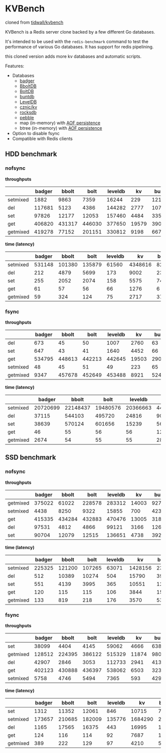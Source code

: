 # KVBench

cloned from [tidwall/kvbench](https://github.com/tidwall/kvbench)

KVBench is a Redis server clone backed by a few different Go databases. 

It's intended to be used with the `redis-benchmark` command to test the performance of various Go databases.
It has support for redis pipelining.

this cloned version adds more kv databases and automatic scripts.

Features:

- Databases
  - [badger](https://github.com/dgraph-io/badger)
  - [BboltDB](https://github.com/etcd-io/bbolt)
  - [BoltDB](https://github.com/boltdb/bolt)
  - [buntdb](https://github.com/tidwall/buntdb)
  - [LevelDB](https://github.com/syndtr/goleveldb)
  - [cznic/kv](https://github.com/cznic/kv)
  - [rocksdb](https://github.com/tecbot/gorocksdb)
  - [pebble](https://github.com/petermattis/pebble)
  - map (in-memory) with [AOF persistence](https://redis.io/topics/persistence)
  - btree (in-memory) with [AOF persistence](https://redis.io/topics/persistence)
- Option to disable fsync
- Compatible with Redis clients


## HDD benchmark

### nofsync

**throughputs**

| |badger|bbolt|bolt|leveldb|kv|buntdb|pebble|rocksdb|btree|btree/memory|map|map/memory|
|--|--|--|--|--|--|--|--|--|--|--|--|--|
|setmixed|1882|9863|7359|16244|229|1214|82808|83434|15660|18139|14586|15382|
|del|117681|5123|4386|144282|2777|107786|697507|681730|541060|715948|799636|1804057|
|set|97826|12177|12053|157460|4484|33597|235619|240147|178144|466905|244180|851762|
|get|406820|431317|446030|377650|19579|3906593|2183403|2096807|5386219|4712750|7254585|6564505|
|getmixed|419278|77152|201151|330812|9198|66713|1841265|1824536|1164785|1353110|2132537|2208846|

**time (latency)**

| |badger|bbolt|bolt|leveldb|kv|buntdb|pebble|rocksdb|btree|btree/memory|map|map/memory|
|--|--|--|--|--|--|--|--|--|--|--|--|--|
|setmixed|531148|101380|135879|61560|4348616|823683|12076|11985|63853|55128|68556|65008|
|del|212|4879|5699|173|9002|231|35|36|46|34|31|13|
|set|255|2052|2074|158|5575|744|106|104|140|53|102|29|
|get|61|57|56|66|1276|6|11|11|4|5|3|3|
|getmixed|59|324|124|75|2717|374|13|13|21|18|11|11|

### fsync

**throughputs**

| |badger|bbolt|bolt|leveldb|kv|buntdb|pebble|rocksdb|btree|btree/memory|map|map/memory|
|--|--|--|--|--|--|--|--|--|--|--|--|--|
|del|673|45|50|1007|2760|63|1421|1416|67|663769|67|1146117|
|set|647|43|41|1640|4452|66|1340|1411|68|533205|67|906938|
|get|534795|448613|442213|442645|19503|2906408|4024975|4139906|5477789|5101780|7054785|7195796|
|setmixed|48|45|51|49|223|65|64|64|67|18863|67|16869|
|getmixed|9347|457678|452649|453488|8921|5248|3978090|4019577|3065|1452649|4831|1669711|


**time (latency)**

| |badger|bbolt|bolt|leveldb|kv|buntdb|pebble|rocksdb|btree|btree/memory|map|map/memory|
|--|--|--|--|--|--|--|--|--|--|--|--|--|
|setmixed|20720699|22148437|19480576|20366663|4483604|15187596|15552309|15576427|14889368|53011|14797227|59278|
|del|37115|544103|495720|24816|9055|391819|17585|17645|369899|37|368537|21|
|set|38639|570124|601656|15239|5615|378254|18656|17707|367040|46|370182|27|
|get|46|55|56|56|1281|8|6|6|4|4|3|3|
|getmixed|2674|54|55|55|2802|4763|6|6|8155|17|5174|14|

## SSD benchmark

### nofsync

**throughputs**

| |badger|bbolt|bolt|leveldb|kv|buntdb|pebble|rocksdb|btree|btree/memory|map|map/memory|
|--|--|--|--|--|--|--|--|--|--|--|--|--|
|getmixed|375022|61022|228578|283312|14003|92759|1348567|1383842|653630|772654|1409143|1590783|
|setmixed|4438|8250|9322|15855|700|4239|159341|162827|28274|28571|37373|41030|
|get|415335|434284|432883|470476|13005|3184811|1846936|1948166|3844164|3259562|4571272|3866944|
|del|97531|4812|4866|99121|3166|126472|570835|582196|406421|717582|766169|1639898|
|set|90704|12079|12515|136651|4738|39266|414214|418490|184419|446235|194885|652554|

**time (latency)**

| |badger|bbolt|bolt|leveldb|kv|buntdb|pebble|rocksdb|btree|btree/memory|map|map/memory|
|--|--|--|--|--|--|--|--|--|--|--|--|--|
|setmixed|225325|121200|107265|63071|1428156|235884|6275|6141|35367|34999|26757|24372|
|del|512|10389|10274|504|15790|395|87|85|123|69|65|30|
|set|551|4139|3995|365|10551|1273|120|119|271|112|256|76|
|get|120|115|115|106|3844|15|27|25|13|15|10|12|
|getmixed|133|819|218|176|3570|539|37|36|76|64|35|31|

### fsync

**throughputs**

| |badger|bbolt|bolt|leveldb|kv|buntdb|pebble|rocksdb|btree|btree/memory|map|map/memory|
|--|--|--|--|--|--|--|--|--|--|--|--|--|
|set|38099|4404|4145|59062|4666|6380|58455|58989|7675|457271|7556|762687|
|getmixed|128512|224395|386122|515329|11874|98078|1744643|1505685|133832|827284|142795|1709595|
|del|42907|2846|3053|112733|2941|41396|63645|63378|57735|733436|20489|1759382|
|get|402123|430888|436397|538062|6503|3238379|2011075|1949567|4438225|3401642|4852308|3981281|
|setmixed|5758|4746|5494|7365|593|4293|5329|5570|6659|30149|6896|42065|


**time (latency)**

| |badger|bbolt|bolt|leveldb|kv|buntdb|pebble|rocksdb|btree|btree/memory|map|map/memory|
|--|--|--|--|--|--|--|--|--|--|--|--|--|
|set|1312|11352|12061|846|10715|7836|855|847|6514|109|6616|65|
|setmixed|173657|210685|182009|135776|1684290|232926|187630|179506|150154|33167|144992|23772|
|del|1165|17565|16375|443|16995|1207|785|788|866|68|2440|28|
|get|124|116|114|92|7687|15|24|25|11|14|10|12|
|getmixed|389|222|129|97|4210|509|28|33|373|60|350|29|

